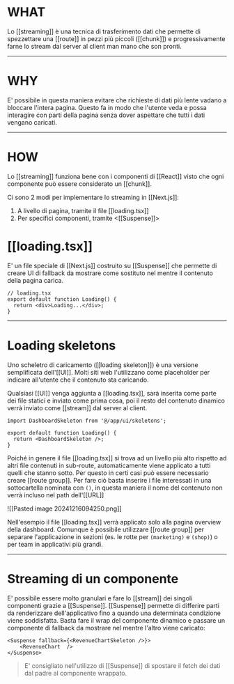 # WHAT

Lo [[streaming]] è una tecnica di trasferimento dati che permette di spezzettare una [[route]] in pezzi più piccoli ([[chunk]]) e progressivamente farne lo stream dal server al client man mano che son pronti.

---

# WHY

E' possibile in questa maniera evitare che richieste di dati più lente vadano a bloccare l'intera pagina. Questo fa in modo che l'utente veda e possa interagire con parti della pagina senza dover aspettare che tutti i dati vengano caricati.

---

# HOW

Lo [[streaming]] funziona bene con i componenti di [[React]] visto che ogni componente può essere considerato un [[chunk]].

Ci sono 2 modi per implementare lo streaming in [[Next.js]]:
1. A livello di pagina, tramite il file [[loading.tsx]]
2. Per specifici componenti, tramite <[[Suspense]]>

# [[loading.tsx]]

E' un file speciale di [[Next.js]] costruito su [[Suspense]] che permette di creare UI di fallback da mostrare come sostituto nel mentre il contenuto della pagina carica.

```tsx
// loading.tsx
export default function Loading() {
  return <div>Loading...</div>;
}
```

---

# Loading skeletons

Uno scheletro di caricamento ([[loading skeleton]]) è una versione semplificata dell'[[UI]]. Molti siti web l'utilizzano come placeholder per indicare all'utente che il contenuto sta caricando.

Qualsiasi [[UI]] venga aggiunta a [[loading.tsx]], sarà inserita come parte dei file statici e inviato come prima cosa, poi il resto del contenuto dinamico verrà inviato come [[stream]] dal server al client.

```tsx
import DashboardSkeleton from '@/app/ui/skeletons';
 
export default function Loading() {
  return <DashboardSkeleton />;
}
```

Poiché in genere il file [[loading.tsx]] si trova ad un livello più alto rispetto ad altri file contenuti in sub-route, automaticamente viene applicato a tutti quelli che stanno sotto. Per questo in certi casi può essere necessario creare [[route group]]. 
Per fare ciò basta inserire i file interessati in una sottocartella nominata con `()`, in questa maniera il nome del contenuto non verrà incluso nel path dell'[[URL]]

![[Pasted image 20241216094250.png]]

Nell'esempio il file [[loading.tsx]] verrà applicato solo alla pagina overview della dashboard.
Comunque è possibile utilizzare [[route group]] per separare l'applicazione in sezioni (es. le rotte per `(marketing)` e `(shop)`) o per team in applicativi più grandi.

---

# Streaming di un componente

E' possibile essere molto granulari e fare lo [[stream]] dei singoli componenti grazie a [[Suspense]].
[[Suspense]] permette di differire parti da renderizzare dell'applicativo fino a quando una determinata condizione viene soddisfatta. Basta fare il wrap del componente dinamico e passare un componente di fallback da mostrare nel mentre l'altro viene caricato:

```tsx
<Suspense fallback={<RevenueChartSkeleton />}>
	<RevenueChart  />
</Suspense>
```

>E' consigliato nell'utilizzo di [[Suspense]] di spostare il fetch dei dati dal padre al componente wrappato.